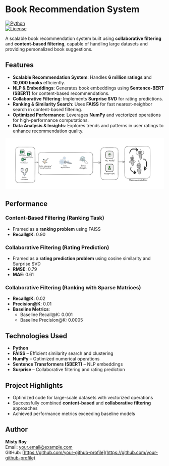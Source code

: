 # Book Recommendation System

[![Python](https://img.shields.io/badge/python-3.10-blue)](https://www.python.org/)  
[![License](https://img.shields.io/badge/license-MIT-green)](LICENSE)

A scalable book recommendation system built using **collaborative filtering** and **content-based filtering**, capable of handling large datasets and providing personalized book suggestions.

## Features

- **Scalable Recommendation System**: Handles **6 million ratings** and **10,000 books** efficiently.  
- **NLP & Embeddings**: Generates book embeddings using **Sentence-BERT (SBERT)** for content-based recommendations.  
- **Collaborative Filtering**: Implements **Surprise SVD** for rating predictions.  
- **Ranking & Similarity Search**: Uses **FAISS** for fast nearest-neighbor search in content-based filtering.  
- **Optimized Performance**: Leverages **NumPy** and vectorized operations for high-performance computations.  
- **Data Analysis & Insights**: Explores trends and patterns in user ratings to enhance recommendation quality.  

![Recsys workflow](rec_image/rec_img.png)

## Performance

### Content-Based Filtering (Ranking Task)
- Framed as a **ranking problem** using FAISS  
- **Recall@K**: 0.90  

### Collaborative Filtering (Rating Prediction)
- Framed as a **rating prediction problem** using cosine similarity and Surprise SVD  
- **RMSE**: 0.79  
- **MAE**: 0.61  

### Collaborative Filtering (Ranking with Sparse Matrices)
- **Recall@K**: 0.02  
- **Precision@K**: 0.01  
- **Baseline Metrics**:  
  - Baseline Recall@K: 0.001  
  - Baseline Precision@K: 0.0005  

## Technologies Used

- **Python**  
- **FAISS** – Efficient similarity search and clustering  
- **NumPy** – Optimized numerical operations  
- **Sentence Transformers (SBERT)** – NLP embeddings  
- **Surprise** – Collaborative filtering and rating prediction  

## Project Highlights

- Optimized code for large-scale datasets with vectorized operations  
- Successfully combined **content-based** and **collaborative filtering** approaches  
- Achieved performance metrics exceeding baseline models  

## Author

**Misty Roy**  
Email: your.email@example.com  
GitHub: [https://github.com/your-github-profile](https://github.com/your-github-profile)
